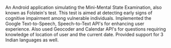 An Android application simulating the Mini-Mental State Examination, also known as Folstein's test. This test is aimed at detecting early signs of cognitive impairment among vulnerable individuals. 
Implemented the Google Text-to-Speech, Speech-to-Text API's for enhancing user experience. Also used Geocoder and Calendar API's for questions requiring knowledge of location of user and the current date. 
Provided support for 3 Indian languages as well.